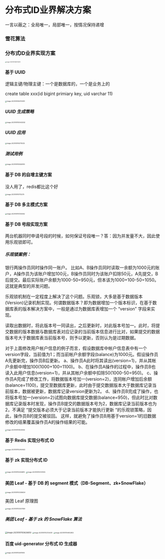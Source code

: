 # 分布式ID业界解决方案

一言以蔽之：全局唯一，局部唯一，按情况保持递增

### 雪花算法



### 分布式ID业界实现方案

<img src="../../images/image-20210101094709672.png" alt="image-20210101094709672" style="zoom: 25%;" />

#### 基于 UUID

逻辑主键/物理主键：一个是数据库的，一个是业务上的

create table xxx(id bigint primiary key, uid varchar 11)

<img src="../../images/image-20210101094754191.png" alt="image-20210101094754191" style="zoom: 33%;" />

##### UUID 生成策略

<img src="../../images/image-20210101100420292.png" alt="image-20210101100420292" style="zoom:33%;" />



##### UUID 应用

<img src="../../images/image-20210101100715035.png" alt="image-20210101100715035" style="zoom:33%;" />

##### 测试用例

<img src="../../images/image-20210101100828105.png" alt="image-20210101100828105" style="zoom:33%;" />



#### 基于 DB 的自增主键方案

没人用了，redis都比这个好

<img src="../../images/image-20210101101113279.png" alt="image-20210101101113279" style="zoom:33%;" />



#### 基于 DB 多主模式方案

<img src="../../images/image-20210101101359392.png" alt="image-20210101101359392" style="zoom:33%;" />



#### 基于 DB 号段实现方案

两台机器同时申请号段的时候，如何保证号段唯一？答：因为并发量不大，因此使用乐观锁即可。

##### 乐观锁案例：

银行两操作员同时操作同一账户。
比如A、B操作员同时读取一余额为1000元的账户，A操作员为该账户增加100元，B操作员同时为该账户扣除50元，A先提交，B后提交。最后实际账户余额为1000-50=950元，但本该为1000+100-50=1050。这就是典型的并发问题。

乐观锁机制在一定程度上解决了这个问题。乐观锁，大多是基于数据版本(Version)记录机制实现。何谓数据版本？即为数据增加一个版本标识，在基于数据库表的版本解决方案中，一般是通过为数据库表增加一个 “version” 字段来实现。

读取出数据时，将此版本号一同读出，之后更新时，对此版本号加一。此时，将提交数据的版本数据与数据库表对应记录的当前版本信息进行比对，如果提交的数据版本号大于数据库表当前版本号，则予以更新，否则认为是过期数据。

对于上面修改用户帐户信息的例子而言，假设数据库中帐户信息表中有一个version字段，当前值为1；而当前帐户余额字段(balance)为1000元。假设操作员A先更新完，操作员B后更新。
a、操作员A此时将其读出(version=1)，并从其帐户余额中增加100(1000+100=1100)。
b、在操作员A操作的过程中，操作员B也读入此用户信息(version=1)，并从其帐户余额中扣除50(1000-50=950)。
c、操作员A完成了修改工作，将数据版本号加一(version=2)，连同帐户增加后余额(balance=1100)，提交至数据库更新，此时由于提交数据版本大于数据库记录当前版本，数据被更新，数据库记录version更新为2。
d、操作员B完成了操作，也将版本号加一(version=2)试图向数据库提交数据(balance=950)，但此时比对数据库记录版本时发现，操作员B提交的数据版本号为2，数据库记录当前版本也为2，不满足 “提交版本必须大于记录当前版本才能执行更新 “的乐观锁策略，因此，操作员B的提交被驳回。
这样，就避免了操作员B用基于version=1的旧数据修改的结果覆盖操作员A的操作结果的可能。

<img src="../../images/image-20210101101630936.png" alt="image-20210101101630936" style="zoom:33%;" />



#### 基于 Redis 实现分布式 ID

<img src="../../images/image-20210101102454583.png" alt="image-20210101102454583" style="zoom:33%;" />



#### 基于 zk 实现分布式 ID

<img src="../../images/image-20210101102928815.png" alt="image-20210101102928815" style="zoom:33%;" />

<img src="../../images/image-20210101103131555.png" alt="image-20210101103131555" style="zoom:33%;" />



#### 美团 Leaf - 基于 DB 的 segment 模式（DB-Segment、zk+SnowFlake）

<img src="../../images/image-20210101103306634.png" alt="image-20210101103306634" style="zoom:33%;" />

美团 Leaf 原理图

<img src="../../images/image-20210101103507089.png" alt="image-20210101103507089" style="zoom: 33%;" />

##### 美团 Leaf - 基于 zk 的 SnowFlake 算法

<img src="../../images/image-20210101103626650.png" alt="image-20210101103626650" style="zoom:43%;" />

<img src="../../images/image-20210101103724200.png" alt="image-20210101103724200" style="zoom:33%;" />

<img src="../../images/image-20210101104002853.png" alt="image-20210101104002853" style="zoom: 33%;" />

#### 百度 uid-generator 分布式 ID 生成器

<img src="../../images/image-20210101103817605.png" alt="image-20210101103817605" style="zoom:33%;" />